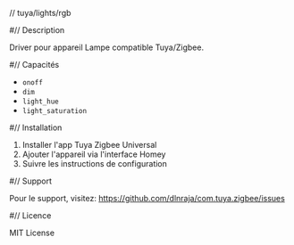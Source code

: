 // tuya/lights/rgb

#// Description

Driver pour appareil Lampe compatible Tuya/Zigbee.

#// Capacités

- `onoff`
- `dim`
- `light_hue`
- `light_saturation`

#// Installation

1. Installer l'app Tuya Zigbee Universal
2. Ajouter l'appareil via l'interface Homey
3. Suivre les instructions de configuration

#// Support

Pour le support, visitez: https://github.com/dlnraja/com.tuya.zigbee/issues

#// Licence

MIT License

